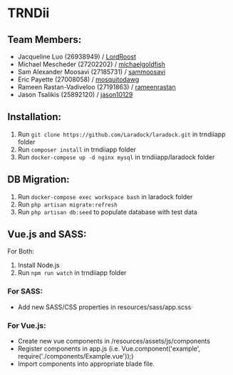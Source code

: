 # TRNDii


## Team Members:
- Jacqueline Luo (26938949) / [LordRoost](https://github.com/LordRoost)
- Michael Mescheder (27202202) / [michaelgoldfish](https://github.com/michaelgoldfish)
- Sam Alexander Moosavi (27185731) / [sammoosavi](https://github.com/sammoosavi)
- Eric Payette (27008058) / [mosquitodawg](https://github.com/mosquitodawg)
- Rameen Rastan-Vadiveloo (27191863) / [rameenrastan](https://github.com/rameenrastan)
- Jason Tsalikis (25892120) / [jason10129](https://github.com/jason10129)

## Installation:
1. Run `git clone https://github.com/Laradock/laradock.git` in trndiiapp folder
2. Run `composer install` in trndiiapp folder
3. Run `docker-compose up -d nginx mysql` in trndiiapp/laradock folder

## DB Migration:

1. Run `docker-compose exec workspace bash`  in laradock folder
2. Run `php artisan migrate:refresh`
3. Run `php artisan db:seed` to populate database with test data

## Vue.js and SASS:

For Both: 
1. Install Node.js
2. Run `npm run watch`  in trndiiapp folder

### For SASS:
- Add new SASS/CSS properties in resources/sass/app.scss

### For Vue.js:
- Create new vue components in /resources/assets/js/components
- Register components in app.js (i.e. Vue.component('example', require('./components/Example.vue'));)
- Import components into appropriate blade file. 
